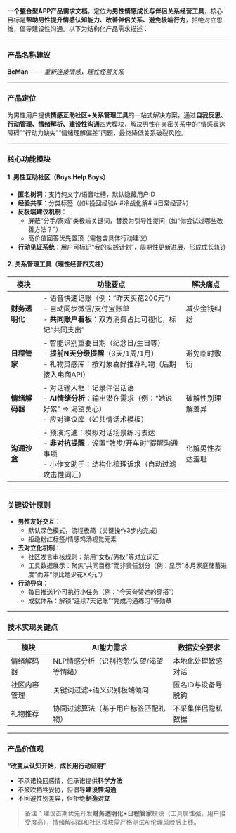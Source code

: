 **一个整合型APP产品需求文档**，定位为**男性情感成长与伴侣关系经营工具**，核心目标是**帮助男性提升情感认知能力、改善伴侣关系、避免极端行为**，拒绝对立思维，倡导建设性沟通。以下为结构化产品需求描述：

---

### **产品名称建议**  
**BeMan**
*—— 重新连接情感，理性经营关系*

---

### **产品定位**  
为男性用户提供**情感互助社区+关系管理工具**的一站式解决方案，通过**自我反思、行动管理、情绪解析、建设性沟通**四大模块，解决男性在亲密关系中的“情感表达障碍”“行动力缺失”“情绪理解偏差”问题，最终降低关系破裂风险。

---

### **核心功能模块**  
#### **1. 男性互助社区（Boys Help Boys）**  
- **匿名树洞**：支持纯文字/语音吐槽，默认隐藏用户ID  
- **经验共享**：分类标签（如#挽回经验# #冷战化解# #日常经营#）  
- **反极端建议机制**：  
  - 屏蔽“分手/离婚”类极端关键词，替换为引导性提问（如“你尝试过哪些改善方法？”）  
  - 高价值回答优先置顶（需包含具体行动建议）  
- **行动见证系统**：用户可标记“我的实践计划”，周期性更新进展，形成成长轨迹  

#### **2. 关系管理工具（理性经营四支柱）**  
| 模块          | 功能要点                                                                 | 解决痛点                 |  
|---------------|--------------------------------------------------------------------------|--------------------------|  
| **财务透明化** | - 语音快速记账（例：“昨天买花200元”）<br>- 自动同步微信/支付宝账单<br>- **共同账户看板**：双方消费占比可视化，标记“共同支出” | 减少金钱纠纷             |  
| **日程管家**   | - 智能识别重要日期（纪念日/生日等）<br>- **提前N天分级提醒**（3天/1周/1月）<br>- 礼物灵感库：按对象喜好推荐礼物（后期接入电商API） | 避免临时敷衍             |  
| **情绪解码器** | - 对话输入框：记录伴侣话语<br>- **AI情绪分析**：输出潜在需求（例：“她说好累” → 渴望关心）<br>- 应对建议库（如共情话术模板） | 破解性别理解差异         |  
| **沟通沙盒**   | - 预演沟通：模拟对话场景练习表达<br>- **非对抗提醒**：设置“散步/开车时”提醒沟通事项<br>- 小作文助手：结构化梳理诉求（自动过滤攻击性词汇） | 化解男性表达羞耻        |  

---

### **关键设计原则**  
- **男性友好交互**：  
  - 默认深色模式，流程极简（关键操作3步内完成）  
  - 拒绝粉红标签/情感鸡汤视觉元素  
- **去对立化机制**：  
  - 社区发言审核规则：禁用“女权/男权”等对立词汇  
  - 工具数据展示：聚焦“共同目标”而非责任划分（例：显示“本月家庭储蓄进度”而非“你比她少花XX元”）  
- **行动导向**：  
  - 每日推送1个可执行小任务（例：“今天夸赞她的穿搭”）  
  - 成就体系：解锁“连续7天记账”“完成沟通练习”等勋章  

---

### **技术实现关键点**  
| 模块          | AI能力需求                              | 数据安全要求             |  
|---------------|----------------------------------------|--------------------------|  
| 情绪解码器     | NLP情感分析（识别抱怨/失望/渴望等情绪） | 本地化处理敏感对话       |  
| 社区内容管理   | 关键词过滤+语义识别极端倾向            | 匿名ID与设备号脱钩       |  
| 礼物推荐       | 协同过滤算法（基于用户标签匹配礼物）    | 不采集伴侣隐私数据       |  

---

### **产品价值观**  
**“改变从认知开始，成长用行动证明”**  
- 不承诺挽回感情，但承诺提供**科学方法**  
- 不鼓吹牺牲妥协，但倡导**建设性沟通**  
- 不回避性别差异，但拒绝**制造对立**  

> 备注：建议首期优先开发**财务透明化+日程管家**模块（工具属性强，用户接受度高），情绪解码器和社区模块需严格测试AI伦理风险后上线。
